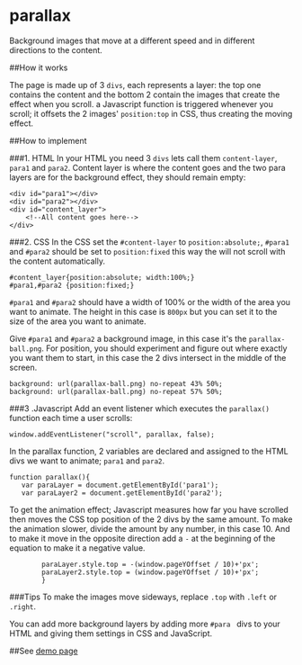 # parallax
Background images that move at a different speed and in different directions to the content.

##How it works

The page is made up of 3 `divs`, each represents a layer: the top one contains the content and the bottom 2 contain the images that create 
the effect when you scroll. 
a Javascript function is triggered whenever you scroll; it offsets the 2 images' `position:top` in CSS, thus creating the moving effect.


##How to implement

###1. HTML 
In your HTML you need 3 `divs` lets call them `content-layer`, `para1` and `para2`. Content layer is where the content goes and the 
two para layers are for the background effect, they should remain empty:
```
<div id="para1"></div>
<div id="para2"></div>
<div id="content_layer">
	<!--All content goes here-->
</div>
```



###2. CSS
 In the CSS set the `#content-layer` to `position:absolute;`, `#para1` and `#para2` should be set to `position:fixed` 
this way the will not scroll with the content 
automatically. 
```
#content_layer{position:absolute; width:100%;}
#para1,#para2 {position:fixed;}
```

`#para1` and `#para2` should have a width of 100% or the width of the area you want to animate. The height in this case is `800px` but you 
can set it to the size of the area you want to animate.  

 
Give `#para1` and `#para2` a background image, in this case it's the `parallax-ball.png`. For position, you should experiment and figure out where 
exactly you want them to start, in this case the 2 divs intersect in the middle of the screen.  
 
 ```
 background: url(parallax-ball.png) no-repeat 43% 50%;
 background: url(parallax-ball.png) no-repeat 57% 50%;
 ```

 

###3 .Javascript 
Add an event listener which executes the `parallax()` function each time a user scrolls:
 ```
 window.addEventListener("scroll", parallax, false);
 ```
 
 In the parallax function, 2 variables are declared and assigned to the HTML divs we want to animate; `para1` and `para2`.
 ```
 function parallax(){
	var paraLayer = document.getElementById('para1');
	var paraLayer2 = document.getElementById('para2');
 ```
To get the animation effect; Javascript measures how far you have scrolled then moves the CSS top position of the 2 divs by the same amount.
To make the animation slower, divide the amount by any number, in this case 10. And to make it move in the opposite direction add a `-` 
at the beginning of the equation to make it a negative value. 
 
```
		paraLayer.style.top = -(window.pageYOffset / 10)+'px';
		paraLayer2.style.top = (window.pageYOffset / 10)+'px';	
		}
```

###Tips
To make the images move sideways, replace `.top` with `.left` or `.right`.

You can add more background layers by adding more `#para ` divs to your HTML and giving them settings in CSS and JavaScript.

##See [demo page](http://simonxlk.github.io/parallax.html)